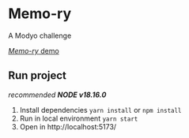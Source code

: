 # Memo-ry
A Modyo challenge

[_Memo-ry_ demo](https://serene-panda-b924a2.netlify.app/welcome)

## Run project
_recommended **NODE v18.16.0**_
1.  Install dependencies
`yarn install`
or
`npm install`
2.  Run in local environment `yarn start`
3. Open in http://localhost:5173/
